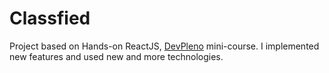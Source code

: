# Classfied

Project based on Hands-on ReactJS, [DevPleno](https://www.devpleno.com/) mini-course. I implemented new features and used new and more technologies.

